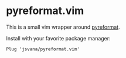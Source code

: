 # pyreformat.vim

This is a small vim wrapper around [pyreformat](https://github.com/jsvana/pyreformat).

Install with your favorite package manager:

    Plug 'jsvana/pyreformat.vim'
